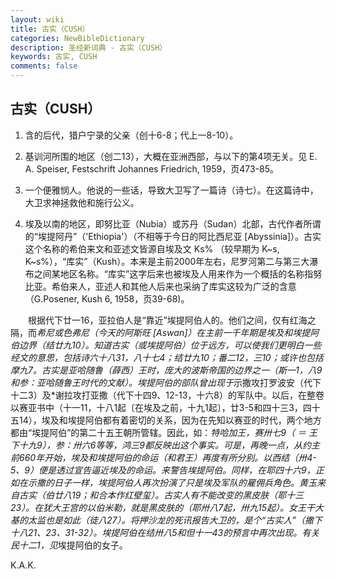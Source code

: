 ```yaml
---
layout: wiki
title: 古实（CUSH）
categories: NewBibleDictionary
description: 圣经新词典 - 古实（CUSH）
keywords: 古实, CUSH
comments: false
---
```


## 古实（CUSH）

1. 含的后代，猎户宁录的父亲（创十6-8；代上一8-10）。

2. 基训河所围的地区（创二13），大概在亚洲西部，与以下的第4项无关。见 E. A. Speiser, Festschrift Johannes Friedrich, 1959，页473-85。

3. 一个便雅悯人。他说的一些话，导致大卫写了一篇诗（诗七）。在这篇诗中，大卫求神拯救他和施行公义。

4. 埃及以南的地区，即努比亚（Nubia）或苏丹（Sudan）北部，古代作者所谓的“埃提阿丹”（'Ethiopia'）（不相等于今日的阿比西尼亚 [Abyssinia]）。古实这个名称的希伯来文和亚述文皆源自埃及文 Ks% （较早期为 K~s, K~s%），“库实”（Kush）。本来是主前2000年左右，尼罗河第二与第三大瀑布之间某地区名称。“库实”这字后来也被埃及人用来作为一个概括的名称指努比亚。希伯来人，亚述人和其他人后来也采纳了库实这较为广泛的含意（G.Posener, Kush 6, 1958，页39-68)。

　　根据代下廿一16，亚拉伯人是“靠近”埃提阿伯人的。他们之间，仅有红海之隔，而*希尼或色弗尼（今天的阿斯旺 [Aswan]）在主前一千年期是埃及和埃提阿伯边界（结廿九10）。知道古实（或埃提阿伯）位于远方，可以使我们更明白一些经文的意思，包括诗六十八31，八十七4；结廿九10；番二12，三10；或许也包括摩九7。古实是亚哈随鲁（薛西）王时，庞大的波斯帝国的边界之一（斯一1，八9和参：亚哈随鲁王时代的文献）。埃提阿伯的部队曾出现于*示撒攻打罗波安（代下十二3）及*谢拉攻打亚撒（代下十四9、12-13，十六8）的军队中。以后，在整卷以赛亚书中（十一11，十八1起〔在埃及之前，十九1起〕，廿3-5和四十三3，四十五14），埃及和埃提阿伯都有着密切的关系，因为在先知以赛亚的时代，两个地方都由“埃提阿伯”的第二十五王朝所管辖。因此，如：*特哈加王，赛卅七9（ ＝ 王下十九9），参：卅六6等等，鸿三9都反映出这个事实。可是，再晚一点，从约主前660年开始，埃及和埃提阿伯的命运（和君王）再度有所分别。以西结（卅4-5、9）便是透过宣告逼近埃及的命运。来警告埃提阿伯。同样，在耶四十六9，正如在示撒的日子一样，埃提阿伯人再次扮演了只是埃及军队的雇佣兵角色。黄玉来自古实（伯廿八19；和合本作红壁玺）。古实人有不能改变的黑皮肤（耶十三23）。在犹大王宫的以伯米勒，就是黑皮肤的（耶卅八7起，卅九15起）。女王干大基的太监也是如此（徒八27）。将押沙龙的死讯报告大卫的，是个“古实人”（撒下十八21、23、31-32）。埃提阿伯在结卅八5和但十一43的预言中再次出现。有关民十二1，见*埃提阿伯的女子。

K.A.K.






